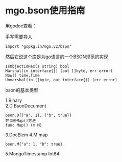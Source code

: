 # mgo.bson使用指南

用godoc查看：

手写需要导入

```
import "gopkg.in/mgo.v2/bson" 
```
然后它说这个库是为go语言的一个BSON规范的实现

```
IsObjectIdHex(s string) bool
Marshal(in interface{}) (out []byte, err error)
Now() time.Time 
Unmarshal(in []byte, out interface{}) (err error)

```
bson的基本类型

1.Binary    
2.D BsonDocument
```
bson.D{{"a", 1}, {"b", true}}
并自带Map()方法
func Map() (m M)

```
3.DocElem 
4.M map
```
bson.M{"a": 1, "b": true}
```
5.MongoTimestamp Int64

